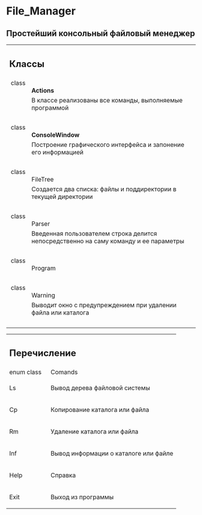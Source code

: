 # File_Manager

## Простейший консольный файловый менеджер

<table class="memberdecls">
<tr ><td colspan="2"><h2 >
Классы</h2></td></tr>
<tr><td align="right" valign="top">class &#160;</td><td valign="bottom"><b>Actions</b></td></tr>
<tr><td>&#160;</td><td>В классе реализованы все команды, выполняемые программой <br /></td></tr>
<tr><td colspan="2">&#160;</td></tr>
<tr><td align="right" valign="top">class &#160;</td><td class="memItemRight" valign="bottom"><b>ConsoleWindow</b></td></tr>
<tr><td>&#160;</td><td class="mdescRight">Построение графического интерфейса и запонение его информацией <br /></td></tr>
<tr><td colspan="2">&#160;</td></tr>
<tr><td align="right" valign="top">class &#160;</td><td class="memItemRight" valign="bottom">FileTree</td></tr>
<tr><td>&#160;</td><td class="mdescRight">Создается два списка: файлы и поддиректории в текущей директории  <br /></td></tr>
<tr><td colspan="2">&#160;</td></tr>
<tr><td align="right" valign="top">class &#160;</td><td class="memItemRight" valign="bottom">Parser</td></tr>
<tr><td>&#160;</td><td class="mdescRight">Введенная пользователем строка делится непосредственно на саму команду и ее параметры  <br /></td></tr>
<tr><td colspan="2">&#160;</td></tr>
<tr><td align="right" valign="top">class &#160;</td><td class="memItemRight" valign="bottom"> Program </td></tr>
<tr><td colspan="2">&#160;</td></tr>
<tr><td align="right" valign="top">class &#160;</td><td class="memItemRight" valign="bottom">Warning</td></tr>
<tr><td>&#160;</td><td class="mdescRight">Выводит окно с предупреждением при удалении файла или каталога  <br /></td></tr>
<tr><td colspan="2">&#160;</td></tr>
</table>

<table>
<tr>
<td colspan="2"><h2>Перечисление</h2></td></tr>
<tr ><td align="right" valign="top">enum class &#160;</td>
<td valign="bottom"> Comands </td>
</tr>
  <tr></tr>
<tr><td>Ls</td> <td><p>Вывод дерева файловой системы </p>
</td></tr>
<tr><td>Cp</td><td><p>Копирование каталога или файла </p>
</td></tr>
<tr><td></a>Rm</td><td><p>Удаление каталога или файла </p>
</td></tr>
<tr><td></a>Inf</td><td><p>Вывод информации о каталоге или файле </p>
</td></tr>
<tr><td></a>Help</td><td><p>Справка </p>
</td></tr>
<tr><td></a>Exit</td><td><p>Выход из программы </p>
</td></tr>
</table>
